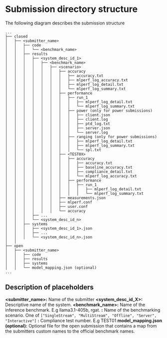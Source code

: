 # Submission directory structure

The following diagram describes the submission structure 

```
...
├── closed
│   ├── <submitter_name>                                       
│   │   ├── code
│   │   │   └── <benchmark_name>
│   │   ├── results
│   │   │   ├── <system_desc_id_1>
│   │   │   │   ├── <benchmark_name>
│   │   │   │   │   ├── <scenario>
│   │   │   │   │   │   ├── accuracy
│   │   │   │   │   │   │   ├── accuracy.txt
│   │   │   │   │   │   │   ├── mlperf_log_accuracy.txt
│   │   │   │   │   │   │   ├── mlperf_log_detail.txt
│   │   │   │   │   │   │   └── mlperf_log_summary.txt
│   │   │   │   │   │   ├── performance
│   │   │   │   │   │   │   ├── run_1
│   │   │   │   │   │   │   │   ├── mlperf_log_detail.txt
│   │   │   │   │   │   │   │   └── mlperf_log_summary.txt
│   │   │   │   │   │   │   ├── power (only for power submissions)
│   │   │   │   │   │   │   │   ├── client.json
│   │   │   │   │   │   │   │   ├── client.log
│   │   │   │   │   │   │   │   ├── ptd_log.txt
│   │   │   │   │   │   │   │   ├── server.json
│   │   │   │   │   │   │   │   └── server.log
│   │   │   │   │   │   │   ├── ranging (only for power submissions)
│   │   │   │   │   │   │   │   ├── mlperf_log_detail.txt
│   │   │   │   │   │   │   │   ├── mlperf_log_summary.txt
│   │   │   │   │   │   │   │   └── spl.txt
│   │   │   │   │   │   ├── <TEST0X>
│   │   │   │   │   │   │   ├── accuracy
│   │   │   │   │   │   │   │   ├── accuracy.txt
│   │   │   │   │   │   │   │   ├── baseline_accuracy.txt
│   │   │   │   │   │   │   │   ├── compliance_detail.txt
│   │   │   │   │   │   │   │   └── mlperf_log_accuracy.txt
│   │   │   │   │   │   │   ├── performance
│   │   │   │   │   │   │   │   ├── run_1
│   │   │   │   │   │   │   │   │   ├── mlperf_log_detail.txt
│   │   │   │   │   │   │   │   │   └── mlperf_log_summary.txt
│   │   │   │   │   │   ├── measurements.json
│   │   │   │   │   │   ├── mlperf.conf
│   │   │   │   │   │   ├── user.conf
│   │   │   │   │   │   └── accuracy
│   │   │   ├── ...
│   │   │   └── <system_desc_id_n>
│   │   ├── systems
│   │   │   ├── <system_desc_id_1>.json
│   │   │   ├── ...
│   │   │   └── <system_desc_id_n>.json
│   │
├── open
│   ├── <submitter_name>                   
│   │   ├── code
│   │   ├── results
│   │   ├── systems
│   │   └── model_mapping.json (optional)
...
```

## Description of placeholders

**<submitter_name>:** Name of the submitter
**<system_desc_id_X>:** Descriptive name of the system. 
**<benchmark_name>:** Name of the inference benchmark. E.g llama3.1-405b, rgat.
**<scenario>:** Name of the benchmarking scenario. One of `["SingleStream", "MultiStream", "Offline", "Server", "Interactive"]`
**<TEST0X>:** Compliance test number. E.g TEST01
**model_mapping.json (optional):** Optional file for the open submission that contains a map from the submitters custom names to the official benchmark names.